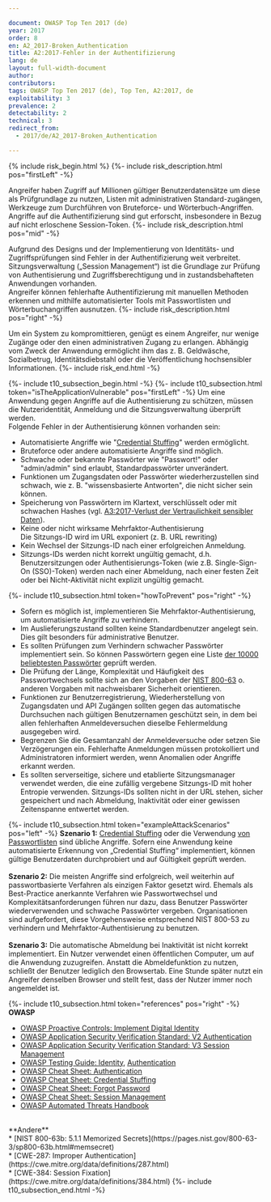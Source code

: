 ```yaml
---

document: OWASP Top Ten 2017 (de)
year: 2017
order: 8
en: A2_2017-Broken_Authentication
title: A2:2017-Fehler in der Authentifizierung
lang: de
layout: full-width-document
author:
contributors:
tags: OWASP Top Ten 2017 (de), Top Ten, A2:2017, de
exploitability: 3
prevalence: 2
detectability: 2
technical: 3
redirect_from:
  - 2017/de/A2_2017-Broken_Authentication

---
```


{% include risk_begin.html %}
{%- include risk_description.html pos="firstLeft" -%}
<!--- Threat Agent: --->
Angreifer haben Zugriff auf Millionen gültiger Benutzerdatensätze um diese als Prüfgrundlage zu nutzen, Listen mit administrativen Standard-zugängen, Werkzeuge zum Durchführen von Bruteforce- und Wörterbuch-Angriffen. Angriffe auf die Authentifizierung sind gut erforscht, insbesondere in Bezug auf nicht erloschene Session-Token. {%- include risk_description.html pos="mid" -%}
<!--- Security Weakness: --->
 Aufgrund des Designs und der Implementierung von Identitäts- und Zugriffsprüfungen sind Fehler in der Authentifizierung weit verbreitet. Sitzungsverwaltung („Session Management“) ist die Grundlage zur Prüfung von Authentisierung und Zugriffsberechtigung und in zustandsbehafteten Anwendungen vorhanden.<br>Angreifer können fehlerhafte Authentifizierung mit manuellen Methoden erkennen und mithilfe automatisierter Tools mit Passwortlisten und Wörterbuchangriffen ausnutzen.
{%- include risk_description.html pos="right" -%}
<!--- Impacts: --->
 Um ein System zu kompromittieren, genügt es einem Angreifer, nur wenige Zugänge oder den einen administrativen Zugang zu erlangen. Abhängig vom Zweck der Anwendung ermöglicht ihm das z. B. Geldwäsche, Sozialbetrug, Identitätsdiebstahl oder die Veröffentlichung hochsensibler Informationen.
{%- include risk_end.html -%}

{%- include t10_subsection_begin.html -%}
{%- include t10_subsection.html token="isTheApplicationVulnerable" pos="firstLeft" -%}
Um eine Anwendung gegen Angriffe auf die Authentisierung zu schützen, müssen die Nutzeridentität, Anmeldung und die Sitzungsverwaltung überprüft werden.<br>
Folgende Fehler in der Authentisierung können vorhanden sein:<br>
* Automatisierte Angriffe wie "[Credential Stuffing](/www-community/attacks/Credential_stuffing)" werden ermöglicht.<br>
* Bruteforce oder andere automatisierte Angriffe sind möglich.<br>
* Schwache oder bekannte Passwörter wie "Passwort!" oder "admin/admin" sind erlaubt, Standardpasswörter unverändert.<br>
* Funktionen um Zugangsdaten oder Passwörter wiederherzustellen sind schwach, wie z. B. "wissensbasierte Antworten", die nicht sicher sein können.<br>
* Speicherung von Passwörtern im Klartext, verschlüsselt oder mit schwachen Hashes (vgl. [A3:2017-Verlust der Vertraulichkeit sensibler Daten](A3_2017-Verlust_der_Vertraulichkeit_sensibler_Daten)).<br>
* Keine oder nicht wirksame Mehrfaktor-Authentisierung<br>
Die Sitzungs-ID wird im URL exponiert (z. B. URL rewriting)<br>
* Kein Wechsel der Sitzungs-ID nach einer erfolgreichen Anmeldung.<br>
* Sitzungs-IDs werden nicht korrekt ungültig gemacht, d.h. Benutzersitzungen oder Authentisierungs-Token (wie z.B. Single-Sign-On (SSO)-Token) werden nach einer Abmeldung, nach einer festen Zeit oder bei Nicht-Aktivität nicht explizit ungültig gemacht.

{%- include t10_subsection.html token="howToPrevent" pos="right" -%}
* Sofern es möglich ist, implementieren Sie Mehrfaktor-Authentisierung, um automatisierte Angriffe zu verhindern.<br>
* Im Auslieferungszustand sollten keine Standardbenutzer angelegt sein. Dies gilt besonders für administrative Benutzer.<br>
* Es sollten Prüfungen zum Verhindern schwacher Passwörter implementiert sein. So können Passwörtern gegen eine Liste [der 10000 beliebtesten Passwörter](https://github.com/danielmiessler/SecLists/tree/master/Passwords) geprüft werden.<br>
* Die Prüfung der Länge, Komplexität und Häufigkeit des Passwortwechsels sollte sich an den Vorgaben der [NIST 800-63](https://pages.nist.gov/800-63-3/sp800-63b.html#memsecret) o. anderen Vorgaben mit nachweisbarer Sicherheit orientieren.<br>
* Funktionen zur Benutzerregistrierung, Wiederherstellung von Zugangsdaten und API Zugängen sollten gegen das automatische Durchsuchen nach gültigen Benutzernamen geschützt sein, in dem bei allen fehlerhaften Anmeldeversuchen dieselbe Fehlermeldung ausgegeben wird.<br>
* Begrenzen Sie die Gesamtanzahl der Anmeldeversuche oder setzen Sie Verzögerungen ein. Fehlerhafte Anmeldungen müssen protokolliert und Administratoren informiert werden, wenn Anomalien oder Angriffe erkannt werden.<br>
* Es sollten serverseitige, sichere und etablierte Sitzungsmanager verwendet werden, die eine zufällig vergebene Sitzungs-ID mit hoher Entropie verwenden. Sitzungs-IDs sollten nicht in der URL stehen, sicher gespeichert und nach Abmeldung, Inaktivität oder einer gewissen Zeitenspanne entwertet werden.

{%- include t10_subsection.html token="exampleAttackScenarios" pos="left" -%}
**Szenario 1:** [Credential Stuffing](/www-community/attacks/Credential_stuffing) oder die Verwendung  [von Passwortlisten](https://github.com/danielmiessler/SecLists) sind übliche Angriffe. Sofern eine Anwendung keine automatisierte Erkennung von „Credential Stuffing“ implementiert, können gültige Benutzerdaten durchprobiert und auf Gültigkeit geprüft werden.<br>
<br>
**Szenario 2:** Die meisten Angriffe sind erfolgreich, weil weiterhin auf passwortbasierte Verfahren als einzigen Faktor gesetzt wird. Ehemals als Best-Practice anerkannte Verfahren wie Passwortwechsel und Komplexitätsanforderungen führen nur dazu, dass Benutzer Passwörter wiederverwenden und schwache Passwörter vergeben. Organisationen sind aufgefordert, diese Vorgehensweise entsprechend NIST 800-53 zu verhindern und Mehrfaktor-Authentisierung zu benutzen.<br>
<br>
**Szenario 3:** Die automatische Abmeldung bei Inaktivität ist nicht korrekt implementiert. Ein Nutzer verwendet einen öffentlichen Computer, um auf die Anwendung zuzugreifen. Anstatt die Abmeldefunktion zu nutzen, schließt der Benutzer lediglich den Browsertab. Eine Stunde später nutzt ein Angreifer denselben Browser und stellt fest, dass der Nutzer immer noch angemeldet ist.

{%- include t10_subsection.html token="references" pos="right" -%}
**OWASP**<br>
* [OWASP Proactive Controls: Implement Digital Identity](/www-project-proactive-controls/v3/en/c6-digital-identity)<br>
* [OWASP Application Security Verification Standard: V2 Authentication](/www-project-application-security-verification-standard)<br>
* [OWASP Application Security Verification Standard: V3 Session Management](/www-project-application-security-verification-standard)<br>
* [OWASP Testing Guide: Identity](/www-project-web-security-testing-guide/latest/4-Web_Application_Security_Testing/03-Identity_Management_Testing/README), [Authentication](/www-project-web-security-testing-guide/latest/4-Web_Application_Security_Testing/04-Authentication_Testing/README)<br>
* [OWASP Cheat Sheet: Authentication](https://cheatsheetseries.owasp.org/cheatsheets/Authentication_Cheat_Sheet.html)<br>
* [OWASP Cheat Sheet: Credential Stuffing](https://cheatsheetseries.owasp.org/cheatsheets/Credential_Stuffing_Prevention_Cheat_Sheet.html)<br>
* [OWASP Cheat Sheet: Forgot Password](https://cheatsheetseries.owasp.org/cheatsheets/Forgot_Password_Cheat_Sheet.html)<br>
* [OWASP Cheat Sheet: Session Management](https://cheatsheetseries.owasp.org/cheatsheets/Session_Management_Cheat_Sheet.html)<br>
* [OWASP Automated Threats Handbook](/www-project-automated-threats-to-web-applications/)<br>
<br>
**Andere**<br>
* [NIST 800-63b: 5.1.1 Memorized Secrets](https://pages.nist.gov/800-63-3/sp800-63b.html#memsecret)<br>
* [CWE-287: Improper Authentication](https://cwe.mitre.org/data/definitions/287.html)<br>
* [CWE-384: Session Fixation](https://cwe.mitre.org/data/definitions/384.html)
{%- include t10_subsection_end.html -%}
